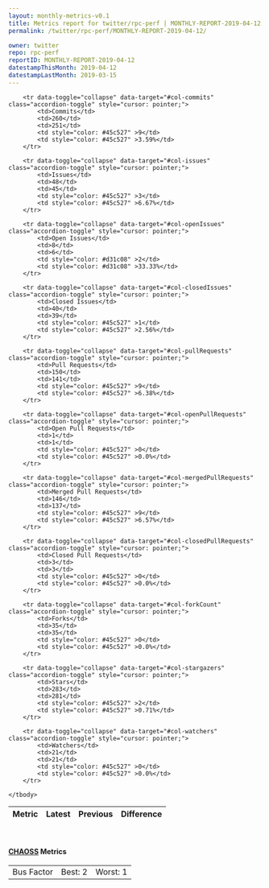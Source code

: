 ```yaml
---
layout: monthly-metrics-v0.1
title: Metrics report for twitter/rpc-perf | MONTHLY-REPORT-2019-04-12 | 2019-04-12
permalink: /twitter/rpc-perf/MONTHLY-REPORT-2019-04-12/

owner: twitter
repo: rpc-perf
reportID: MONTHLY-REPORT-2019-04-12
datestampThisMonth: 2019-04-12
datestampLastMonth: 2019-03-15
---
```



<table class="table table-condensed" style="border-collapse:collapse;">
    <thead>
    <tr>
        <th>Metric</th>
        <th>Latest</th>
        <th>Previous</th>
        <th colspan="2" style="text-align: center;">Difference</th>
    </tr>
    </thead>
    <tbody>

        <tr data-toggle="collapse" data-target="#col-commits" class="accordion-toggle" style="cursor: pointer;">
            <td>Commits</td>
            <td>260</td>
            <td>251</td>
            <td style="color: #45c527" >9</td>
            <td style="color: #45c527" >3.59%</td>
        </tr>
        
        <tr data-toggle="collapse" data-target="#col-issues" class="accordion-toggle" style="cursor: pointer;">
            <td>Issues</td>
            <td>48</td>
            <td>45</td>
            <td style="color: #45c527" >3</td>
            <td style="color: #45c527" >6.67%</td>
        </tr>
        
        <tr data-toggle="collapse" data-target="#col-openIssues" class="accordion-toggle" style="cursor: pointer;">
            <td>Open Issues</td>
            <td>8</td>
            <td>6</td>
            <td style="color: #d31c08" >2</td>
            <td style="color: #d31c08" >33.33%</td>
        </tr>
        
        <tr data-toggle="collapse" data-target="#col-closedIssues" class="accordion-toggle" style="cursor: pointer;">
            <td>Closed Issues</td>
            <td>40</td>
            <td>39</td>
            <td style="color: #45c527" >1</td>
            <td style="color: #45c527" >2.56%</td>
        </tr>
        
        <tr data-toggle="collapse" data-target="#col-pullRequests" class="accordion-toggle" style="cursor: pointer;">
            <td>Pull Requests</td>
            <td>150</td>
            <td>141</td>
            <td style="color: #45c527" >9</td>
            <td style="color: #45c527" >6.38%</td>
        </tr>
        
        <tr data-toggle="collapse" data-target="#col-openPullRequests" class="accordion-toggle" style="cursor: pointer;">
            <td>Open Pull Requests</td>
            <td>1</td>
            <td>1</td>
            <td style="color: #45c527" >0</td>
            <td style="color: #45c527" >0.0%</td>
        </tr>
        
        <tr data-toggle="collapse" data-target="#col-mergedPullRequests" class="accordion-toggle" style="cursor: pointer;">
            <td>Merged Pull Requests</td>
            <td>146</td>
            <td>137</td>
            <td style="color: #45c527" >9</td>
            <td style="color: #45c527" >6.57%</td>
        </tr>
        
        <tr data-toggle="collapse" data-target="#col-closedPullRequests" class="accordion-toggle" style="cursor: pointer;">
            <td>Closed Pull Requests</td>
            <td>3</td>
            <td>3</td>
            <td style="color: #45c527" >0</td>
            <td style="color: #45c527" >0.0%</td>
        </tr>
        
        <tr data-toggle="collapse" data-target="#col-forkCount" class="accordion-toggle" style="cursor: pointer;">
            <td>Forks</td>
            <td>35</td>
            <td>35</td>
            <td style="color: #45c527" >0</td>
            <td style="color: #45c527" >0.0%</td>
        </tr>
        
        <tr data-toggle="collapse" data-target="#col-stargazers" class="accordion-toggle" style="cursor: pointer;">
            <td>Stars</td>
            <td>283</td>
            <td>281</td>
            <td style="color: #45c527" >2</td>
            <td style="color: #45c527" >0.71%</td>
        </tr>
        
        <tr data-toggle="collapse" data-target="#col-watchers" class="accordion-toggle" style="cursor: pointer;">
            <td>Watchers</td>
            <td>21</td>
            <td>21</td>
            <td style="color: #45c527" >0</td>
            <td style="color: #45c527" >0.0%</td>
        </tr>
        
    </tbody>
</table>
<br>
<h4><a target="_blank" href="https://chaoss.community/">CHAOSS</a> Metrics</h4>

<table class="table table-condensed" style="border-collapse:collapse;">
    <tbody>
        <td>Bus Factor</td>
        <td>Best: 2</td>
        <td>Worst: 1</td>
    </tbody>
</table>
